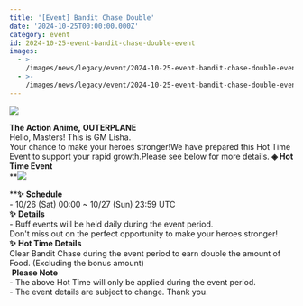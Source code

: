 ```yaml
---
title: '[Event] Bandit Chase Double'
date: '2024-10-25T00:00:00.000Z'
category: event
id: 2024-10-25-event-bandit-chase-double-event
images:
  - >-
    /images/news/legacy/event/2024-10-25-event-bandit-chase-double-event/6c42148b8c1d4cabad33dfc28815213e.webp
  - >-
    /images/news/legacy/event/2024-10-25-event-bandit-chase-double-event/8c0714c660d941ec8e9a4837af096290.webp
---
```


![](/images/news/legacy/event/2024-10-25-event-bandit-chase-double-event/6c42148b8c1d4cabad33dfc28815213e.webp)  

**The Action Anime,** **OUTERPLANE**  
Hello, Masters! This is GM Lisha.  
Your chance to make your heroes stronger!We have prepared this Hot Time Event to support your rapid growth.Please see below for more details. **◈ Hot Time Event**  
**![](/images/news/legacy/event/2024-10-25-event-bandit-chase-double-event/8c0714c660d941ec8e9a4837af096290.webp)  
  
****✨** **Schedule**  
\- 10/26 (Sat) 00:00 ~ 10/27 (Sun) 23:59 UTC  
**✨** **Details**  
\- Buff events will be held daily during the event period.  
Don't miss out on the perfect opportunity to make your heroes stronger!**✨** **Hot Time Details**  
Clear Bandit Chase during the event period to earn double the amount of Food. (Excluding the bonus amount)  
 **Please Note**  
\- The above Hot Time will only be applied during the event period.  
\- The event details are subject to change. Thank you.
